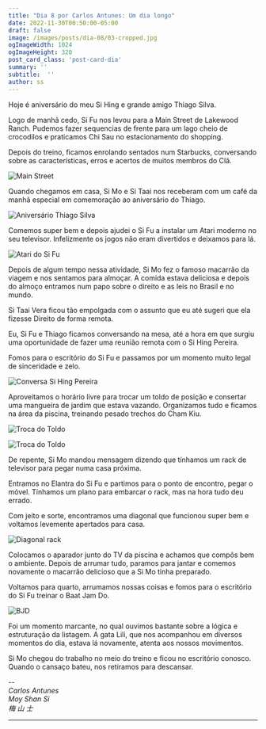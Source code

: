 ```yaml
---
title: "Dia 8 por Carlos Antunes: Um dia longo"
date: 2022-11-30T00:50:00-05:00
draft: false
image: /images/posts/dia-08/03-cropped.jpg
ogImageWidth: 1024
ogImageHeight: 320
post_card_class: 'post-card-dia'
summary: ''
subtitle:  ''
author: ss
---
```


Hoje é aniversário do meu Si Hing e grande amigo Thiago Silva.

Logo de manhã cedo, Si Fu nos levou para a Main Street de Lakewood Ranch. Pudemos fazer sequencias de frente para um lago cheio de crocodilos e praticamos Chi Sau no estacionamento do shopping.

Depois do treino, ficamos enrolando sentados num Starbucks, conversando sobre as características, erros e acertos de muitos membros do Clã.

![Main Street](/images/posts/dia-08/01.jpeg)


Quando chegamos em casa, Si Mo e Si Taai nos receberam com um café da manhã especial em comemoração ao aniversário do Thiago.

![Aniversário Thiago Silva](/images/posts/dia-08/02.jpeg)

Comemos super bem e depois ajudei o Si Fu a instalar um Atari moderno no seu televisor. Infelizmente os jogos não eram divertidos e deixamos para lá.

![Atari do Si Fu](/images/posts/dia-08/03.jpeg)

Depois de algum tempo nessa atividade, Si Mo fez o famoso macarrão da viagem e nos sentamos para almoçar.
A comida estava deliciosa e depois do almoço entramos num papo sobre o direito e as leis no Brasil e no mundo.


Si Taai Vera ficou tão empolgada com o assunto que eu até sugeri que ela fizesse Direito de forma remota.


Eu, Si Fu e Thiago ficamos conversando na mesa, até a hora em que surgiu uma oportunidade de fazer uma reunião remota com o Si Hing Pereira.

Fomos para o escritório do Si Fu e passamos por um momento muito legal de sinceridade e zelo.

![Conversa Si Hing Pereira](/images/posts/dia-08/04.jpeg)

Aproveitamos o horário livre para trocar um toldo de posição e consertar uma mangueira de jardim que estava vazando. Organizamos tudo e ficamos na área da piscina, treinando pesado trechos do Cham Kiu.

![Troca do Toldo](/images/posts/dia-08/05.jpeg)

![Troca do Toldo](/images/posts/dia-08/06.jpeg)

De repente, Si Mo mandou mensagem dizendo que tínhamos um rack de televisor para pegar numa casa próxima.

Entramos no Elantra do Si Fu e partimos para o ponto de encontro, pegar o móvel. Tínhamos um plano para embarcar o rack, mas na hora tudo deu errado.

Com jeito e sorte, encontramos uma diagonal que funcionou super bem e voltamos levemente apertados para casa.

![Diagonal rack](/images/posts/dia-08/07.jpeg)

Colocamos o aparador junto do TV da piscina e achamos que compôs bem o ambiente.
Depois de arrumar tudo, paramos para jantar e comemos novamente o macarrão delicioso que a Si Mo tinha preparado.

Voltamos para quarto, arrumamos nossas coisas e fomos para o escritório do Si Fu treinar o Baat Jam Do.

![BJD](/images/posts/dia-08/08.jpeg)

Foi um momento marcante, no qual ouvimos bastante sobre a lógica e estruturação da listagem. A gata Lili, que nos acompanhou em diversos momentos do dia, estava lá novamente, atenta aos nossos movimentos.

Si Mo chegou do trabalho no meio do treino e ficou no escritório conosco. Quando o cansaço bateu, nos retiramos para descansar.

--  
_Carlos Antunes_  
_Moy Shan Si_  
_梅 山 士_  

***